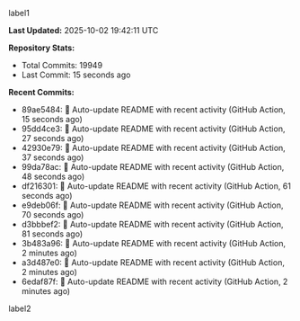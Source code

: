 
label1 
<!-- ACTIVITY_START -->
**Last Updated:** 2025-10-02 19:42:11 UTC

**Repository Stats:**
- Total Commits: 19949
- Last Commit: 15 seconds ago

**Recent Commits:**
- 89ae5484: 🤖 Auto-update README with recent activity (GitHub Action, 15 seconds ago)
- 95dd4ce3: 🤖 Auto-update README with recent activity (GitHub Action, 27 seconds ago)
- 42930e79: 🤖 Auto-update README with recent activity (GitHub Action, 37 seconds ago)
- 99da78ac: 🤖 Auto-update README with recent activity (GitHub Action, 48 seconds ago)
- df216301: 🤖 Auto-update README with recent activity (GitHub Action, 61 seconds ago)
- e9deb06f: 🤖 Auto-update README with recent activity (GitHub Action, 70 seconds ago)
- d3bbbef2: 🤖 Auto-update README with recent activity (GitHub Action, 81 seconds ago)
- 3b483a96: 🤖 Auto-update README with recent activity (GitHub Action, 2 minutes ago)
- a3d487e0: 🤖 Auto-update README with recent activity (GitHub Action, 2 minutes ago)
- 6edaf87f: 🤖 Auto-update README with recent activity (GitHub Action, 2 minutes ago)
<!-- ACTIVITY_END -->

label2
